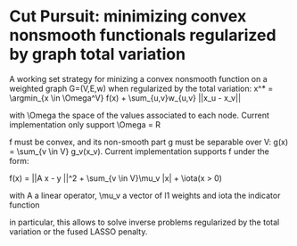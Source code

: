 # Cut Pursuit: minimizing convex nonsmooth functionals regularized by graph total variation

A working set strategy for minizing a convex nonsmooth function on a weighted graph G=(V,E,w) when regularized by the total variation:
x^* = \argmin_{x \in \Omega^V} f(x) + \sum_{u,v}w_{u,v} ||x_u - x_v||

with \Omega the space of the values associated to each node. Current implementation only support \Omega = R

f must be convex, and its non-smooth part g must be separable over V: g(x) = \sum_{v \in V} g_v(x_v).
Current implementation supports f under the form:

f(x) = ||A x - y ||^2 + \sum_{v \in V}\mu_v |x| + \iota(x > 0)

with A a linear operator, \mu_v a vector of l1 weights and iota the indicator function

in particular, this allows to solve inverse problems regularized by the total variation or the fused LASSO penalty.
